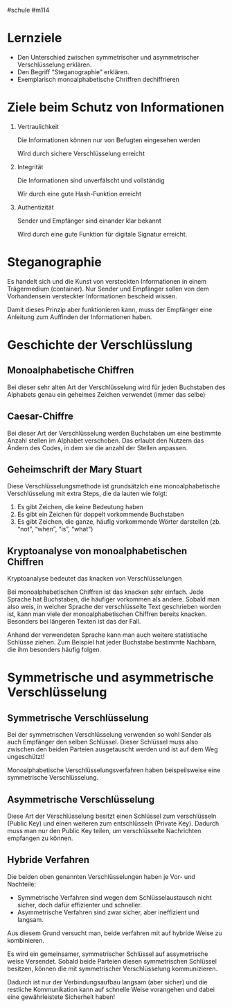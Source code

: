 #schule 
#m114


# Lernziele

- Den Unterschied zwischen symmetrischer und asymmetrischer Verschlüsselung erklären.
- Den Begriff “Steganographie” erklären.
- Exemplarisch monoalphabetische Chriffren dechiffrieren

# Ziele beim Schutz von Informationen

1. Vertraulichkeit
    
    Die Informationen können nur von Befugten eingesehen werden
    
    Wird durch sichere Verschlüsselung erreicht
    
2. Integrität
    
    Die Informationen sind unverfälscht und vollständig
    
    Wir durch eine gute Hash-Funktion erreicht
    
3. Authentizität
    
    Sender und Empfänger sind einander klar bekannt
    
    Wird durch eine gute Funktion für digitale Signatur erreicht.
    

# Steganographie

Es handelt sich und die Kunst von versteckten Informationen in einem Trägermedium (container). Nur Sender und Empfänger sollen von dem Vorhandensein versteckter Informationen bescheid wissen.

Damit dieses Prinzip aber funktionieren kann, muss der Empfänger eine Anleitung zum Auffinden der Informationen haben.

# Geschichte der Verschlüsslung

## Monoalphabetische Chiffren

Bei dieser sehr alten Art der Verschlüsselung wird für jeden Buchstaben des Alphabets genau ein geheimes Zeichen verwendet (immer das selbe)

## Caesar-Chiffre

Bei dieser Art der Verschlüsselung werden Buchstaben um eine bestimmte Anzahl stellen im Alphabet verschoben. Das erlaubt den Nutzern das Ändern des Codes, in dem sie die anzahl der Stellen anpassen.

## Geheimschrift der Mary Stuart

Diese Verschlüsselungsmethode ist grundsätzlch eine monoalphabetische Verschlüsselung mit extra Steps, die da lauten wie folgt:

1. Es gibt Zeichen, die keine Bedeutung haben
2. Es gibt ein Zeichen für doppelt vorkommende Buchstaben
3. Es gibt Zeichen, die ganze, häufig vorkommende Wörter darstellen (zb. “not”, “when”, “is”, “what”)

## Kryptoanalyse von monoalphabetischen Chiffren

Kryptoanalyse bedeutet das knacken von Verschlüsselungen

Bei monoalphabetischen Chiffren ist das knacken sehr einfach. Jede Sprache hat Buchstaben, die häufiger vorkommen als andere. Sobald man also weis, in welcher Sprache der verschlüsselte Text geschrieben worden ist, kann man viele der monoalphabetischen Chiffren bereits knacken. Besonders bei längeren Texten ist das der Fall.

Anhand der verwendeten Sprache kann man auch weitere statistische Schlüsse ziehen. Zum Beispiel hat jeder Buchstabe bestimmte Nachbarn, die ihm besonders häufig folgen.

# Symmetrische und asymmetrische Verschlüsselung

## Symmetrische Verschlüsselung

Bei der symmetrischen Verschlüsselung verwenden so wohl Sender als auch Empfänger den selben Schlüssel. Dieser Schlüssel muss also zwischen den beiden Parteien ausgetauscht werden und ist auf dem Weg ungeschützt!

Monoalphabetische Verschlüsselungsverfahren haben beispeilsweise eine symmetrische Verschlüsselung.

## Asymmetrische Verschlüsselung

Diese Art der Verschlüsselung besitzt einen Schlüssel zum verschlüsseln  (Public Key) und einen weiteren zum entschlüsseln (Private Key). Dadurch muss man nur den Public Key teilen, um verschlüsselte Nachrichten empfangen zu können.

## Hybride Verfahren

Die beiden oben genannten Verschlüsselungen haben je Vor- und Nachteile:

- Symmetrische Verfahren sind wegen dem Schlüsselaustausch nicht sicher, doch dafür effizienter und schneller.
- Asymmetrische Verfahren sind zwar sicher, aber ineffizient und langsam.

Aus diesem Grund versucht man, beide verfahren mit auf hybride Weise zu kombinieren.

Es wird ein gemeinsamer, symmetrischer Schlüssel auf assymetrische weise Versendet. Sobald beide Parteien diesen symmetrischen Schlüssel besitzen, können die mit symmetrischer Verschlüsselung kommunizieren. 

Dadurch ist nur der Verbindungsaufbau langsam (aber sicher) und die restliche Kommunikation kann auf schnelle Weise vorangehen und dabei eine gewährleistete Sicherheit haben!